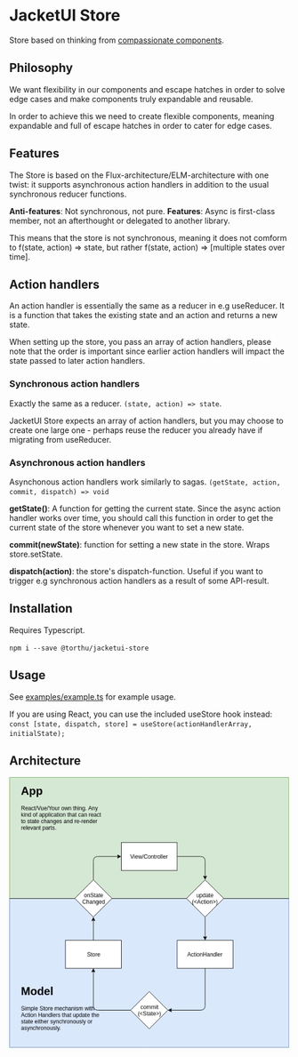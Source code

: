 # JacketUI Store

Store based on thinking from [compassionate components](https://www.youtube.com/watch?v=VKQAS3PNEVw&pp=ygUYY29tcGFzc2lvbmF0ZSBjb21wb25lbnRz).

## Philosophy

We want flexibility in our components and escape hatches in order to solve edge cases and make components truly expandable and reusable.

In order to achieve this we need to create flexible components, meaning expandable and full of escape hatches in order to cater for edge cases.

## Features

The Store is based on the Flux-architecture/ELM-architecture with one twist: it supports asynchronous action handlers in addition to the usual synchronous reducer functions.

**Anti-features**: Not synchronous, not pure.
**Features**: Async is first-class member, not an afterthought or delegated to another library.

This means that the store is not synchronous, meaning it does not comform to f(state, action) => state, but rather f(state, action) => [multiple states over time].

## Action handlers

An action handler is essentially the same as a reducer in e.g useReducer. It is a function that takes the existing state and an action and returns a new state.

When setting up the store, you pass an array of action handlers, please note that the order is important since earlier action handlers will impact the state passed to later action handlers.

### Synchronous action handlers

Exactly the same as a reducer. `(state, action) => state`.

JacketUI Store expects an array of action handlers, but you may choose to create one large one - perhaps reuse the reducer you already have if migrating from useReducer.

### Asynchronous action handlers

Asynchonous action handlers work similarly to sagas. `(getState, action, commit, dispatch) => void`

**getState()**: A function for getting the current state. Since the async action handler works over time, you should call this function in order to get the current state of the store whenever you want to set a new state.

**commit(newState)**: function for setting a new state in the store. Wraps store.setState.

**dispatch(action)**: the store's dispatch-function. Useful if you want to trigger e.g synchronous action handlers as a result of some API-result.

## Installation

Requires Typescript.

`npm i --save @torthu/jacketui-store`

## Usage

See [examples/example.ts](./examples/example.ts) for example usage.

If you are using React, you can use the included useStore hook instead: `const [state, dispatch, store] = useStore(actionHandlerArray, initialState);`

## Architecture

![Data Flow](docs/DataFlow.png)
